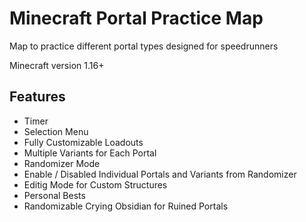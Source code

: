 # Minecraft Portal Practice Map

Map to practice different portal types designed for speedrunners

Minecraft version 1.16+

## Features
- Timer
- Selection Menu
- Fully Customizable Loadouts
- Multiple Variants for Each Portal
- Randomizer Mode
- Enable / Disabled Individual Portals and Variants from Randomizer
- Editig Mode for Custom Structures
- Personal Bests
- Randomizable Crying Obsidian for Ruined Portals
